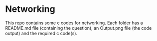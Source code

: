 # Networking

This repo contains some c codes for networking. Each folder has a README.md file (containing the question), an Output.png file (the code output) and the required c code(s).
